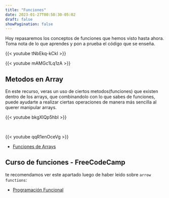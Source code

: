 ```yaml
---
title: "Funciones"
date: 2023-01-27T00:50:30-05:02
draft: false
showPagination: false
---
```


Hoy repasaremos los conceptos de funciones que hemos visto hasta ahora. Toma nota de lo que aprendes y pon a prueba el código que se enseña.

{{< youtube tNbEkq-kCkI >}}

{{< youtube mAMGc1Lq1zA >}}

## Metodos en Array

En este recurso, veras un uso de ciertos metodos(funciones) que existen dentro de los arrays, que combinandolo con lo que sabes de funciones, puede ayudarte a realizar ciertas operaciones de manera más sencilla al querer manipular arrays.

{{< youtube bkgXlQp5hbI >}}

<br>

{{< youtube qqR1enOceVg >}}

- [Funciones de Arrays](https://lenguajejs.com/javascript/arrays/array-functions/)


## Curso de funciones - FreeCodeCamp

te recomendamos ver este apartado luego de haber leido sobre `arrow functions`:

- [Programación Funcional](https://www.freecodecamp.org/espanol/learn/javascript-algorithms-and-data-structures/#functional-programming)